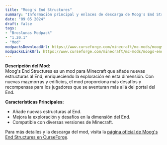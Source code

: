 ```yaml
---
title: "Moog's End Structures"
summary: "Información principal y enlaces de descarga de Moog's End Structures"
date: "09 05 2024"
draft: false
tags:
- "Broslunas Modpack"
- "1.20.1"
- "Mod"
modpacksDownloadUrl: https://www.curseforge.com/minecraft/mc-mods/moogs-end-structures/files/all?page=1&pageSize=20&version=1.20.1&gameVersionTypeId=1
modpacksLinkUrl: https://www.curseforge.com/minecraft/mc-mods/moogs-end-structures
---
```


**Descripción del Mod:**  
Moog's End Structures es un mod para Minecraft que añade nuevas estructuras al End, enriqueciendo la exploración en esta dimensión. Con nuevas mazmorras y edificios, el mod proporciona más desafíos y recompensas para los jugadores que se aventuran más allá del portal del End.

**Características Principales:**
- Añade nuevas estructuras al End.
- Mejora la exploración y desafíos en la dimensión del End.
- Compatible con diversas versiones de Minecraft.

Para más detalles y la descarga del mod, visita la [página oficial de Moog's End Structures en CurseForge](https://www.curseforge.com/minecraft/mc-mods/moogs-end-structures).
